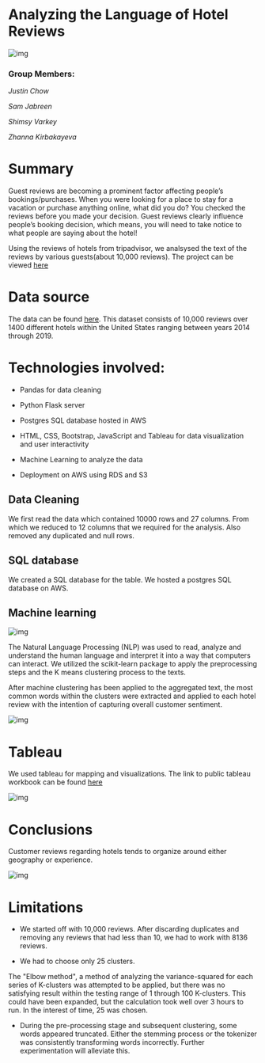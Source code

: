 # Analyzing the Language of Hotel Reviews

![img](https://github.com/jebreensa/Project-3_Group1/blob/main/text_reviews.PNG)

### Group Members:

*Justin Chow*

*Sam Jabreen*

*Shimsy Varkey*

*Zhanna Kirbakayeva*

# Summary

Guest reviews are becoming a prominent factor affecting people’s bookings/purchases. When you were looking for a place to stay for a vacation or purchase anything online, what did you do? You checked the reviews before you made your decision. Guest reviews clearly influence people’s booking decision, which means, you will need to take notice to what people are saying about the hotel!

Using the reviews of hotels from tripadvisor, we analsysed the text of the reviews by various guests(about 10,000 reviews). The project can be viewed [here]()

# Data source

The data can be found [here](https://www.kaggle.com/datafiniti/hotel-reviews?select=Datafiniti_Hotel_Reviews_Jun19.csv). This dataset consists of 10,000 reviews over 1400 different hotels within the United States ranging between years 2014 through 2019.

# Technologies involved:

* Pandas for data cleaning

* Python Flask server

* Postgres SQL database hosted in AWS

* HTML, CSS, Bootstrap, JavaScript and Tableau for data visualization and user interactivity

* Machine Learning to analyze the data

* Deployment on AWS using RDS and S3

## Data Cleaning

We first read the data which contained 10000 rows and 27 columns. From which we reduced to 12 columns that we required for the analysis. Also removed any duplicated and null rows. 

## SQL database

We created a SQL database for the table. We hosted a postgres SQL database on AWS. 

## Machine learning

![img](https://github.com/jebreensa/Project-3_Group1/blob/main/templates/static/NLP%20Process.svg)

The Natural Language Processing (NLP) was used to read, analyze and understand the human language and interpret it into a way that computers can interact. We utilized the scikit-learn package to apply the preprocessing steps and the K means clustering process to the texts. 

After machine clustering has been applied to the aggregated text, the most common words within the clusters were extracted and applied to each hotel review with the intention of capturing overall customer sentiment.

![img](https://github.com/jebreensa/Project-3_Group1/blob/main/geography_clusters.PNG)

# Tableau

We used tableau for mapping and visualizations. The link to public tableau workbook can be found [here](https://public.tableau.com/profile/zhanna5069#!/vizhome/zhanna4/Dashboard12)

![img](https://github.com/jebreensa/Project-3_Group1/blob/main/map_image.PNG)

# Conclusions

Customer reviews regarding hotels tends to organize around either geography or experience.

![img](https://github.com/jebreensa/Project-3_Group1/blob/main/keywords_cluster.PNG)

# Limitations

* We started off with 10,000 reviews. After discarding duplicates and removing any reviews that had less than 10, we had to work with 8136 reviews. 

* We had to choose only 25 clusters. 

The "Elbow method", a method of analyzing the variance-squared for each series of K-clusters was attempted to be applied, but there was no satisfying result within the testing range of 1 through 100 K-clusters. This could have been expanded, but the calculation took well over 3 hours to run. In the interest of time, 25 was chosen. 

* During the pre-processing stage and subsequent clustering, some words appeared truncated. Either the stemming process or the tokenizer was consistently transforming words incorrectly. Further experimentation will alleviate this.











